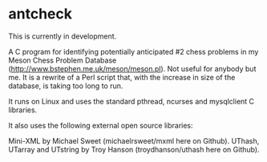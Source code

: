 # antcheck

This is currently in development.

A C program for identifying potentially anticipated #2 chess problems in my Meson Chess
Problem Database (http://www.bstephen.me.uk/meson/meson.pl). Not useful for anybody but
me. It is a rewrite of a Perl script that, with the increase in size of the
database, is taking too long to run.

It runs on Linux and uses the standard pthread, ncurses and mysqlclient C libraries.

It also uses the following external open source libraries:

Mini-XML by Michael Sweet (michaelrsweet/mxml here on Github).
UThash, UTarray and UTstring by Troy Hanson (troydhanson/uthash here on Github).